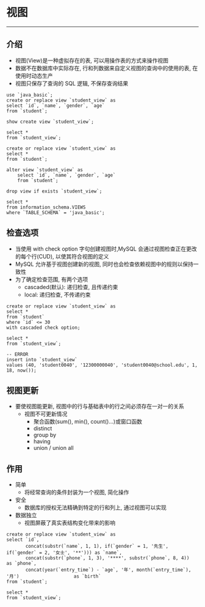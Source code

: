 # 视图

---

## 介绍

- 视图(View)是一种虚拟存在的表, 可以用操作表的方式来操作视图
- 数据不在数据库中实际存在, 行和列数据来自定义视图的查询中的使用的表, 在使用时动态生产
- 视图只保存了查询的 SQL 逻辑, 不保存查询结果

```mysql
use `java_basic`;
create or replace view `student_view` as
select `id`, `name`, `gender`, `age`
from `student`;

show create view `student_view`;

select *
from `student_view`;

create or replace view `student_view` as
select *
from `student`;

alter view `student_view` as
    select `id`, `name`, `gender`, `age`
    from `student`;

drop view if exists `student_view`;

select *
from information_schema.VIEWS
where `TABLE_SCHEMA` = 'java_basic';
```

## 检查选项

- 当使用 with check option 字句创建视图时,MySQL 会通过视图检查正在更改的每个行(CUD), 以使其符合视图的定义
- MySQL 允许基于视图创建新的视图, 同时也会检查依赖视图中的规则以保持一致性
- 为了确定检查范围, 有两个选项
    - cascaded(默认): 递归检查, 且传递约束
    - local: 递归检查, 不传递约束

```mysql
create or replace view `student_view` as
select *
from `student`
where `id` <= 30
with cascaded check option;

select *
from `student_view`;

-- ERROR
insert into `student_view`
values (40, 'student0040', '12300000040', 'student0040@school.edu', 1, 18, now());
```

## 视图更新

- 要使视图能更新, 视图中的行与基础表中的行之间必须存在一对一的关系
    - 视图不可更新情况
        - 聚合函数(sum(), min(), count()...)或窗口函数
        - distinct
        - group by
        - having
        - union / union all

## 作用

- 简单
    - 将经常查询的条件封装为一个视图, 简化操作
- 安全
    - 数据库的授权无法精确到特定的行和列上, 通过视图可以实现
- 数据独立
    - 视图屏蔽了真实表结构变化带来的影响

```mysql
create or replace view `student_view` as
select `id`,
       concat(substr(`name`, 1, 1), if(`gender` = 1, '先生', if(`gender` = 2, '女士', '**'))) as `name`,
       concat(substr(`phone`, 1, 3), '****', substr(`phone`, 8, 4))                           as `phone`,
       concat(year(`entry_time`) - `age`, '年', month(`entry_time`), '月')                    as `birth`
from `student`;

select *
from `student_view`;
```
